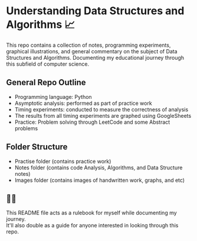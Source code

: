 # Understanding Data Structures and Algorithms 📈

This repo contains a collection of notes, programming experiments, graphical illustrations, and general commentary on the subject of Data Structures and Algorithms. Documenting my educational journey through this subfield of computer science.

## General Repo Outline

- Programming language: Python
- Asymptotic analysis: performed as part of practice work
- Timing experiments: conducted to measure the correctness of analysis
- The results from all timing experiments are graphed using GoogleSheets
- Practice: Problem solving through LeetCode and some Abstract problems

## Folder Structure

- Practise folder (contains practice work)
- Notes folder (contains code Analysis, Algorithms, and Data Structure notes)
- Images folder (contains images of handwritten work, graphs, and etc) 

## 📄😎

This README file acts as a rulebook for myself while documenting my journey.<br>
It'll also double as a guide for anyone interested in looking through this repo.
